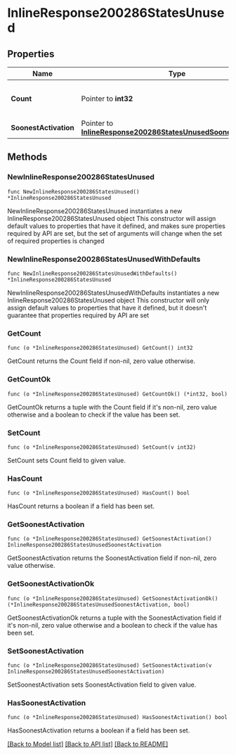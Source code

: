 # InlineResponse200286StatesUnused

## Properties

Name | Type | Description | Notes
------------ | ------------- | ------------- | -------------
**Count** | Pointer to **int32** | The number of unused licenses | [optional] 
**SoonestActivation** | Pointer to [**InlineResponse200286StatesUnusedSoonestActivation**](InlineResponse200286StatesUnusedSoonestActivation.md) |  | [optional] 

## Methods

### NewInlineResponse200286StatesUnused

`func NewInlineResponse200286StatesUnused() *InlineResponse200286StatesUnused`

NewInlineResponse200286StatesUnused instantiates a new InlineResponse200286StatesUnused object
This constructor will assign default values to properties that have it defined,
and makes sure properties required by API are set, but the set of arguments
will change when the set of required properties is changed

### NewInlineResponse200286StatesUnusedWithDefaults

`func NewInlineResponse200286StatesUnusedWithDefaults() *InlineResponse200286StatesUnused`

NewInlineResponse200286StatesUnusedWithDefaults instantiates a new InlineResponse200286StatesUnused object
This constructor will only assign default values to properties that have it defined,
but it doesn't guarantee that properties required by API are set

### GetCount

`func (o *InlineResponse200286StatesUnused) GetCount() int32`

GetCount returns the Count field if non-nil, zero value otherwise.

### GetCountOk

`func (o *InlineResponse200286StatesUnused) GetCountOk() (*int32, bool)`

GetCountOk returns a tuple with the Count field if it's non-nil, zero value otherwise
and a boolean to check if the value has been set.

### SetCount

`func (o *InlineResponse200286StatesUnused) SetCount(v int32)`

SetCount sets Count field to given value.

### HasCount

`func (o *InlineResponse200286StatesUnused) HasCount() bool`

HasCount returns a boolean if a field has been set.

### GetSoonestActivation

`func (o *InlineResponse200286StatesUnused) GetSoonestActivation() InlineResponse200286StatesUnusedSoonestActivation`

GetSoonestActivation returns the SoonestActivation field if non-nil, zero value otherwise.

### GetSoonestActivationOk

`func (o *InlineResponse200286StatesUnused) GetSoonestActivationOk() (*InlineResponse200286StatesUnusedSoonestActivation, bool)`

GetSoonestActivationOk returns a tuple with the SoonestActivation field if it's non-nil, zero value otherwise
and a boolean to check if the value has been set.

### SetSoonestActivation

`func (o *InlineResponse200286StatesUnused) SetSoonestActivation(v InlineResponse200286StatesUnusedSoonestActivation)`

SetSoonestActivation sets SoonestActivation field to given value.

### HasSoonestActivation

`func (o *InlineResponse200286StatesUnused) HasSoonestActivation() bool`

HasSoonestActivation returns a boolean if a field has been set.


[[Back to Model list]](../README.md#documentation-for-models) [[Back to API list]](../README.md#documentation-for-api-endpoints) [[Back to README]](../README.md)


